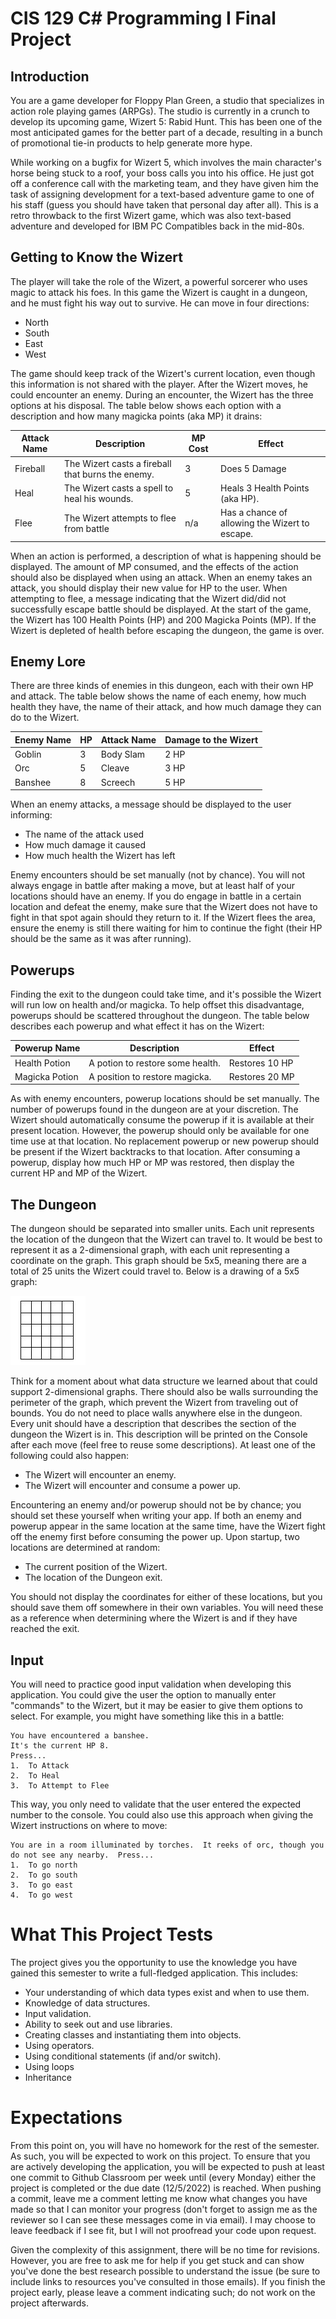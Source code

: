 # CIS 129 C# Programming I Final Project
## Introduction
You are a game developer for Floppy Plan Green, a studio that specializes in action role playing games (ARPGs).  The studio is currently in a crunch to develop its upcoming game, Wizert 5: Rabid Hunt.  This has been one of the most anticipated games for the better part of a decade, resulting in a bunch of promotional tie-in products to help generate more hype. 

While working on a bugfix for Wizert 5, which involves the main character's horse being stuck to a roof, your boss calls you into his office.  He just got off a conference call with the marketing team, and they have given him the task of assigning development for a text-based adventure game to one of his staff (guess you should have taken that personal day after all).  This is a retro throwback to the first Wizert game, which was also text-based adventure and developed for IBM PC Compatibles back in the mid-80s.  

## Getting to Know the Wizert
The player will take the role of the Wizert, a powerful sorcerer who uses magic to attack his foes.  In this game the Wizert is caught in a dungeon, and he must fight his way out to survive.  He can move in four directions:
-	North
-	South
-	East
-	West

The game should keep track of the Wizert's current location, even though this information is not shared with the player.  After the Wizert moves, he could encounter an enemy.  During an encounter, the Wizert has the three options at his disposal.  The table below shows each option with a description and how many magicka points (aka MP) it drains:

| Attack Name |Description                                      |MP Cost|Effect                                        |
|-------------|-------------------------------------------------|-------|----------------------------------------------|
|Fireball     |The Wizert casts a fireball that burns the enemy.|3      |Does 5 Damage                                 |
|Heal         |The Wizert casts a spell to heal his wounds.     |5      |Heals 3 Health Points (aka HP).               |
|Flee         |The Wizert attempts to flee from battle          |n/a    |Has a chance of allowing the Wizert to escape.|

When an action is performed, a description of what is happening should be displayed.  The amount of MP consumed, and the effects of the action should also be displayed when using an attack.  When an enemy takes an attack, you should display their new value for HP to the user.  When attempting to flee, a message indicating that the Wizert did/did not successfully escape battle should be displayed.   At the start of the game, the Wizert has 100 Health Points (HP) and 200 Magicka Points (MP).  If the Wizert is depleted of health before escaping the dungeon, the game is over.  

## Enemy Lore
There are three kinds of enemies in this dungeon, each with their own HP and attack.  The table below shows the name of each enemy, how much health they have, the name of their attack, and how much damage they can do to the Wizert.

|Enemy Name|HP|Attack Name|Damage to the Wizert|
|----------|--|-----------|--------------------|
|Goblin    |3 |Body Slam  |2 HP                |
|Orc       |5 |Cleave     |3 HP                |
|Banshee   |8 |Screech    |5 HP                |

When an enemy attacks, a message should be displayed to the user informing:
-	The name of the attack used
-	How much damage it caused
-	How much health the Wizert has left 

Enemy encounters should be set manually (not by chance).  You will not always engage in battle after making a move, but at least half of your locations should have an enemy. If you do engage in battle in a certain location and defeat the enemy, make sure that the Wizert does not have to fight in that spot again should they return to it.  If the Wizert flees the area, ensure the enemy is still there waiting for him to continue the fight (their HP should be the same as it was after running).

## Powerups
Finding the exit to the dungeon could take time, and it's possible the Wizert will run low on health and/or magicka.  To help offset this disadvantage, powerups should be scattered throughout the dungeon. The table below describes each powerup and what effect it has on the Wizert:

|Powerup Name  |Description                     |Effect        |
|--------------|--------------------------------|--------------|
|Health Potion |A potion to restore some health.|Restores 10 HP|
|Magicka Potion|A position to restore magicka.  |Restores 20 MP| 

As with enemy encounters, powerup locations should be set manually.  The number of powerups found in the dungeon are at your discretion.  The Wizert should automatically consume the powerup if it is available at their present location.  However, the powerup should only be available for one time use at that location.  No replacement powerup or new powerup should be present if the Wizert backtracks to that location.  After consuming a powerup, display how much HP or MP was restored, then display the current HP and MP of the Wizert.

## The Dungeon 
The dungeon should be separated into smaller units.  Each unit represents the location of the dungeon that the Wizert can travel to.  It would be best to represent it as a 2-dimensional graph, with each unit representing a coordinate on the graph.  This graph should be 5x5, meaning there are a total of 25 units the Wizert could travel to.  Below is a drawing of a 5x5 graph:

![alt text](blankTable.JPG "A 5 x 5")


Think for a moment about what data structure we learned about that could support 2-dimensional graphs.  There should also be walls surrounding the perimeter of the graph, which prevent the Wizert from traveling out of bounds.  You do not need to place walls anywhere else in the dungeon.  
Every unit should have a description that describes the section of the dungeon the Wizert is in.  This description will be printed on the Console after each move (feel free to reuse some descriptions).  At least one of the following could also happen:
-	The Wizert will encounter an enemy.
-	The Wizert will encounter and consume a power up.

Encountering an enemy and/or powerup should not be by chance; you should set these yourself when writing your app.  If both an enemy and powerup appear in the same location at the same time, have the Wizert fight off the enemy first before consuming the power up. 
Upon startup, two locations are determined at random:
-	The current position of the Wizert.
-	The location of the Dungeon exit. 

You should not display the coordinates for either of these locations, but you should save them off somewhere in their own variables. You will need these as a reference when determining where the Wizert is and if they have reached the exit. 

## Input
You will need to practice good input validation when developing this application.  You could give the user the option to manually enter "commands" to the Wizert, but it may be easier to give them options to select.  For example, you might have something like this in a battle:
```
You have encountered a banshee.
It's the current HP 8.
Press...
1.	To Attack
2.	To Heal
3.	To Attempt to Flee
```

This way, you only need to validate that the user entered the expected number to the console.  You could also use this approach when giving the Wizert instructions on where to move:
```
You are in a room illuminated by torches.  It reeks of orc, though you do not see any nearby.  Press...
1.	To go north
2.	To go south
3.	To go east
4.	To go west
```

# What This Project Tests
The project gives you the opportunity to use the knowledge you have gained this semester to write a full-fledged application.  This includes:
-	Your understanding of which data types exist and when to use them.
-	Knowledge of data structures.
-	Input validation.
-	Ability to seek out and use libraries.
-	Creating classes and instantiating them into objects.
-	Using operators.
-	Using conditional statements (if and/or switch).
-	Using loops
-	Inheritance

# Expectations
From this point on, you will have no homework for the rest of the semester.  As such, you will be expected to work on this project.   To ensure that you are actively developing the application, you will be expected to push at least one commit to Github Classroom per week until (every Monday) either the project is completed or the due date (12/5/2022) is reached.  When pushing a commit, leave me a comment letting me know what changes you have made so that I can monitor your progress (don't forget to assign me as the reviewer so I can see these messages come in via email).  I may choose to leave feedback if I see fit, but I will not proofread your code upon request.  

Given the complexity of this assignment, there will be no time for revisions.  However, you are free to ask me for help if you get stuck and can show you've done the best research possible to understand the issue (be sure to include links to resources you've consulted in those emails).  If you finish the project early, please leave a comment indicating such; do not work on the project afterwards. 



